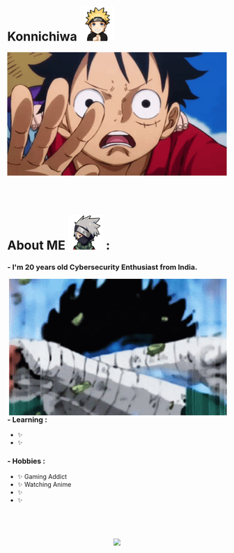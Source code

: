 # Konnichiwa <img hight="80" width="80" alt="PNG" src="https://github.com/TarunPereddi/TarunPereddi/blob/main/Images/m1.png">

<div align="center">
<img hight="300" width="700" alt="GIF" align="center" src="https://github.com/TarunPereddi/TarunPereddi/blob/main/Images/welcome.gif">
</div>

</br>
</br>
</br>


# About ME <img hight="80" width="80" alt="PNG" src="https://github.com/TarunPereddi/TarunPereddi/blob/main/Images/m2.png"> :

### - I'm 20 years old Cybersecurity Enthusiast from India.

<img hight="282" width="500" alt="GIF" align="right" src="https://github.com/TarunPereddi/TarunPereddi/blob/main/Images/2nd.gif">

### - Learning :
- ✨ 
- ✨ 

### - Hobbies : 
- ✨ Gaming Addict
- ✨ Watching Anime
- ✨ 
- ✨ 

</br>
</br>
</br>


<p align="center" >  
  <a href="https://github.com/TarunPereddi/github-readme-stats"> 
<img  src="https://github-readme-stats.vercel.app/api?username=TarunPereddi&&show_icons=true&theme=radical"/>
  </a>
  </p>
